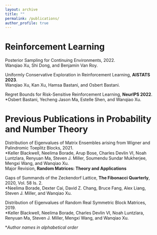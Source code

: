 ```yaml
---
layout: archive
title: ""
permalink: /publications/
author_profile: true
---
```


Reinforcement Learning
======

<a href="https://arxiv.org/abs/2211.15931" style="text-decoration: none;">Posterior Sampling for Continuing Environments</a>, 2022.<br />
Wanqiao Xu, Shi Dong, and Benjamin Van Roy.<br />

Uniformly Conservative Exploration in Reinforcement Learning, **AISTATS 2023**.<br />
Wanqiao Xu, Kan Xu, Hamsa Bastani, and Osbert Bastani.<br />

<a href="https://arxiv.org/abs/2210.05650" style="text-decoration: none;">Regret Bounds for Risk-Sensitive Reinforcement Learning</a>, **NeurIPS 2022**.<br />
\*Osbert Bastani, Yecheng Jason Ma, Estelle Shen, and Wanqiao Xu.<br />

Previous Publications in Probability and Number Theory
======
Distribution of Eigenvalues of Matrix Ensembles arising from Wigner and Palindromic Toeplitz Blocks, 2021.<br />
\*Keller Blackwell, Neelima Borade, Arup Bose, Charles Devlin VI, Noah Luntzlara, Renyuan Ma, Steven J. Miller, Soumendu Sundar Mukherjee, Mengxi Wang, and Wanqiao Xu.<br />
Major Revision, **Random Matrices: Theory and Applications**

<a href="https://arxiv.org/abs/1909.01935" style="text-decoration: none;">Gaps of Summands of the Zeckendorf Lattice</a>, **The Fibonacci Quarterly**, 2020, Vol. 58 Is. 2.<br />
\*Neelima Borade, Dexter Cai, David Z. Chang, Bruce Fang, Alex Liang, Steven J. Miller, and Wanqiao Xu.<br />

<a href="https://arxiv.org/abs/1908.03834" style="text-decoration: none;">Distribution of Eigenvalues of Random Real Symmetric Block Matrices</a>, 2019.<br />
\*Keller Blackwell, Neelima Borade, Charles Devlin VI, Noah Luntzlara, Renyuan Ma, Steven J. Miller, Mengxi Wang, and Wanqiao Xu.<br />

\**Author names in alphabetical order*